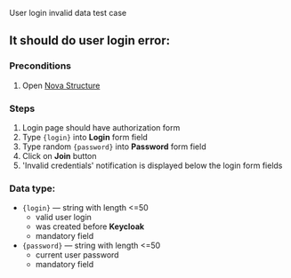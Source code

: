 User login invalid data test case

## It should do user login error:

### Preconditions

1. Open [Nova Structure]()

### Steps

1. Login page should have authorization form
2. Type `{login}` into **Login** form field
3. Type random `{password}` into **Password** form field
4. Click on **Join** button
5. 'Invalid credentials' notification is displayed below the login form fields

### Data type:

* `{login}` — string with length <=50
    * valid user login
    * was created before **Keycloak**
    * mandatory field
* `{password}` — string with length <=50
    * current user password
    * mandatory field